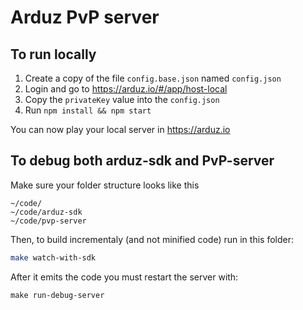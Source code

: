 # Arduz PvP server

## To run locally

1.  Create a copy of the file `config.base.json` named `config.json`
2.  Login and go to https://arduz.io/#/app/host-local
3.  Copy the `privateKey` value into the `config.json`
4.  Run `npm install && npm start`

You can now play your local server in https://arduz.io

## To debug both arduz-sdk and PvP-server

Make sure your folder structure looks like this

```
~/code/
~/code/arduz-sdk
~/code/pvp-server
```

Then, to build incrementaly (and not minified code) run in this folder:

```bash
make watch-with-sdk
```

After it emits the code you must restart the server with:

```
make run-debug-server
```
